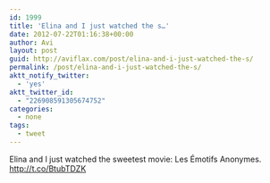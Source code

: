 ```yaml
---
id: 1999
title: 'Elina and I just watched the s…'
date: 2012-07-22T01:16:38+00:00
author: Avi
layout: post
guid: http://aviflax.com/post/elina-and-i-just-watched-the-s/
permalink: /post/elina-and-i-just-watched-the-s/
aktt_notify_twitter:
  - 'yes'
aktt_twitter_id:
  - "226908591305674752"
categories:
  - none
tags:
  - tweet
---
```

Elina and I just watched the sweetest movie: Les Émotifs Anonymes. <a href="http://t.co/BtubTDZK" rel="nofollow">http://t.co/BtubTDZK</a>